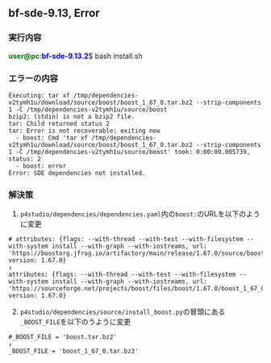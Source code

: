 bf-sde-9.13, Error
---
### 実行内容
<span style="color: green">**user@pc**</span>:<span style="color: blue">**bf-sde-9.13.2**</span>$ bash install.sh

### エラーの内容
```
Executing: tar xf /tmp/dependencies-v2tymh1u/download/source/boost/boost_1_67_0.tar.bz2 --strip-components 1 -C /tmp/dependencies-v2tymh1u/source/boost
bzip2: (stdin) is not a bzip2 file.
tar: Child returned status 2
tar: Error is not recoverable: exiting now
  - boost: Cmd 'tar xf /tmp/dependencies-v2tymh1u/download/source/boost/boost_1_67_0.tar.bz2 --strip-components 1 -C /tmp/dependencies-v2tymh1u/source/boost' took: 0:00:00.005739, status: 2
  - boost: error
Error: SDE dependencies not installed.
``` 
    
### 解決策
1. `p4studio/dependencies/dependencies.yaml`内の`boost:`のURLを以下のように変更
```
# attributes: {flags: --with-thread --with-test --with-filesystem --with-system install --with-graph --with-iostreams, url: 'https://boostorg.jfrog.io/artifactory/main/release/1.67.0/source/boost_1_67_0.tar.bz2', version: 1.67.0}
↓
attributes: {flags: --with-thread --with-test --with-filesystem --with-system install --with-graph --with-iostreams, url: 'https://sourceforge.net/projects/boost/files/boost/1.67.0/boost_1_67_0.tar.bz2', version: 1.67.0}
```
  
2. `p4studio/dependencies/source/install_boost.py`の冒頭にある`_BOOST_FILE`を以下のうように変更
```
#_BOOST_FILE = 'boost.tar.bz2'
↓
_BOOST_FILE = 'boost_1_67_0.tar.bz2'
```

